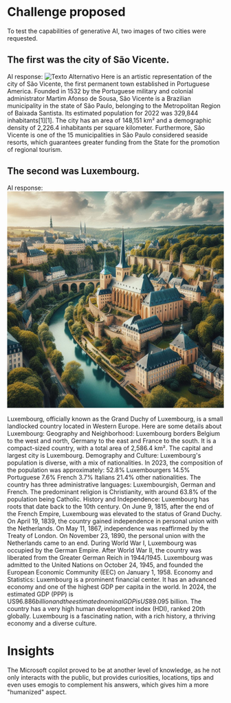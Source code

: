 # Challenge proposed

To test the capabilities of generative AI, two images of two cities were requested.
## The first was the city of São Vicente.
AI response:
![Texto Alternativo](https://github.com/AndreLuiz-Cardoso/AI-900-MachineLearning/blob/main/Generative%20AI%20Fundamentals/Output/S%C3%A3o%20Vicente.jpg?raw=true)
Here is an artistic representation of the city of São Vicente, the first permanent town established in Portuguese America. Founded in 1532 by the Portuguese military and colonial administrator Martim Afonso de Sousa, São Vicente is a Brazilian municipality in the state of São Paulo, belonging to the Metropolitan Region of Baixada Santista. Its estimated population for 2022 was 329,844 inhabitants[1][1]. The city has an area of 148,151 km² and a demographic density of 2,226.4 inhabitants per square kilometer. Furthermore, São Vicente is one of the 15 municipalities in São Paulo considered seaside resorts, which guarantees greater funding from the State for the promotion of regional tourism.

## The second was Luxembourg.
AI response:
![Texto Alternativo](https://github.com/AndreLuiz-Cardoso/AI-900-MachineLearning/blob/main/Generative%20AI%20Fundamentals/Output/Luxembourg.jpg?raw=true)


Luxembourg, officially known as the Grand Duchy of Luxembourg, is a small landlocked country located in Western Europe. Here are some details about Luxembourg:
Geography and Neighborhood:
Luxembourg borders Belgium to the west and north, Germany to the east and France to the south.
It is a compact-sized country, with a total area of 2,586.4 km².
The capital and largest city is Luxembourg.
Demography and Culture:
Luxembourg's population is diverse, with a mix of nationalities. In 2023, the composition of the population was approximately:
52.8% Luxembourgers
14.5% Portuguese
7.6% French
3.7% Italians
21.4% other nationalities.
The country has three administrative languages: Luxembourgish, German and French.
The predominant religion is Christianity, with around 63.8% of the population being Catholic.
History and Independence:
Luxembourg has roots that date back to the 10th century.
On June 9, 1815, after the end of the French Empire, Luxembourg was elevated to the status of Grand Duchy.
On April 19, 1839, the country gained independence in personal union with the Netherlands.
On May 11, 1867, independence was reaffirmed by the Treaty of London.
On November 23, 1890, the personal union with the Netherlands came to an end.
During World War I, Luxembourg was occupied by the German Empire.
After World War II, the country was liberated from the Greater German Reich in 1944/1945.
Luxembourg was admitted to the United Nations on October 24, 1945, and founded the European Economic Community (EEC) on January 1, 1958.
Economy and Statistics:
Luxembourg is a prominent financial center.
It has an advanced economy and one of the highest GDP per capita in the world.
In 2024, the estimated GDP (PPP) is US$96.886 billion and the estimated nominal GDP is US$89.095 billion.
The country has a very high human development index (HDI), ranked 20th globally.
Luxembourg is a fascinating nation, with a rich history, a thriving economy and a diverse culture.

# Insights
The Microsoft copilot proved to be at another level of knowledge, as he not only interacts with the public, but provides curiosities, locations, tips and even uses emogis to complement his answers, which gives him a more "humanized" aspect.
